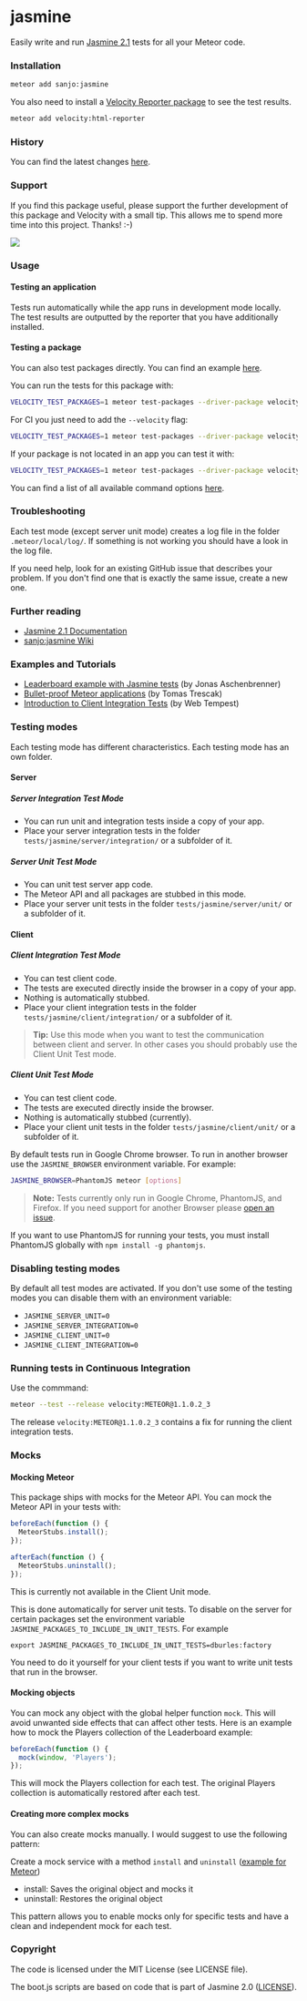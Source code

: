 # jasmine

Easily write and run [Jasmine 2.1](http://jasmine.github.io/2.1/introduction.html) tests for all your Meteor code.

### Installation

```bash
meteor add sanjo:jasmine
```

You also need to install a [Velocity Reporter package](https://github.com/meteor-velocity/velocity#reporters) to see the test results.

```bash
meteor add velocity:html-reporter
```

### History

You can find the latest changes [here](https://github.com/Sanjo/meteor-jasmine/blob/master/History.md).

### Support

If you find this package useful, please support the further development of
this package and Velocity with a small tip. This allows me to spend more
time into this project. Thanks! :-)

<a href="https://gratipay.com/Sanjo/"><img src="https://img.shields.io/gratipay/Sanjo.svg"></a>

### Usage

#### Testing an application

Tests run automatically while the app runs in development mode locally.
The test results are outputted by the reporter that you have additionally installed.

#### Testing a package

You can also test packages directly. You can find an example [here](https://github.com/Sanjo/meteor-jasmine/tree/master/test-app/packages/package-to-test).

You can run the tests for this package with:

```bash
VELOCITY_TEST_PACKAGES=1 meteor test-packages --driver-package velocity:html-reporter package-to-test
```

For CI you just need to add the `--velocity` flag:

```bash
VELOCITY_TEST_PACKAGES=1 meteor test-packages --driver-package velocity:html-reporter --velocity package-to-test
```

If your package is not located in an app you can test it with:

```bash
VELOCITY_TEST_PACKAGES=1 meteor test-packages --driver-package velocity:html-reporter --velocity ./
```

You can find a list of all available command options [here](https://github.com/meteor/meteor/blob/120febbf8a40f262e436d907ff36e469a19d7698/tools/commands.js#L1295-L1339).

### Troubleshooting

Each test mode (except server unit mode) creates a log file in the folder `.meteor/local/log/`. If something is not working you should have a look in the log file.

If you need help, look for an existing GitHub issue that describes your problem. If you don't find one that is exactly the same issue, create a new one.

### Further reading

* [Jasmine 2.1 Documentation](http://jasmine.github.io/2.1/introduction.html)
* [sanjo:jasmine Wiki](https://github.com/Sanjo/meteor-jasmine/wiki)

### Examples and Tutorials

* [Leaderboard example with Jasmine tests](https://github.com/meteor-velocity/velocity-example/tree/jasmine-only/tests/jasmine/) (by Jonas Aschenbrenner)
* [Bullet-proof Meteor applications](http://doctorllama.wordpress.com/2014/09/22/bullet-proof-internationalised-meteor-applications-with-velocity-unit-testing-integration-testing-and-jasmine/) (by Tomas Trescak)
* [Introduction to Client Integration Tests](http://webtempest.com/meteor-js-testing) (by Web Tempest)

### Testing modes

Each testing mode has different characteristics. Each testing mode has an own folder.

#### Server

##### Server Integration Test Mode

* You can run unit and integration tests inside a copy of your app.
* Place your server integration tests in the folder `tests/jasmine/server/integration/` or a subfolder of it.

##### Server Unit Test Mode

* You can unit test server app code.
* The Meteor API and all packages are stubbed in this mode.
* Place your server unit tests in the folder `tests/jasmine/server/unit/` or a subfolder of it.

#### Client

##### Client Integration Test Mode

* You can test client code.
* The tests are executed directly inside the browser in a copy of your app.
* Nothing is automatically stubbed.
* Place your client integration tests in the folder `tests/jasmine/client/integration/` or a subfolder of it.

> __Tip:__ Use this mode when you want to test the communication between client and server.
> In other cases you should probably use the Client Unit Test mode.

##### Client Unit Test Mode

* You can test client code.
* The tests are executed directly inside the browser.
* Nothing is automatically stubbed (currently).
* Place your client unit tests in the folder `tests/jasmine/client/unit/` or a subfolder of it.

By default tests run in Google Chrome browser. To run in another browser use the `JASMINE_BROWSER` environment variable. For example:

```bash
JASMINE_BROWSER=PhantomJS meteor [options]
```

> __Note:__ Tests currently only run in Google Chrome, PhantomJS, and Firefox. If you need support for another Browser please [open an issue](https://github.com/Sanjo/meteor-jasmine/issues/new).

If you want to use PhantomJS for running your tests, you must install PhantomJS
globally with `npm install -g phantomjs`.

### Disabling testing modes

By default all test modes are activated.
If you don't use some of the testing modes you can disable them with an environment variable:

* `JASMINE_SERVER_UNIT=0`
* `JASMINE_SERVER_INTEGRATION=0`
* `JASMINE_CLIENT_UNIT=0`
* `JASMINE_CLIENT_INTEGRATION=0`

### Running tests in Continuous Integration

Use the commmand:

```bash
meteor --test --release velocity:METEOR@1.1.0.2_3
```

The release `velocity:METEOR@1.1.0.2_3` contains a fix for running
the client integration tests.

### Mocks

#### Mocking Meteor

This package ships with mocks for the Meteor API. You can mock the Meteor API in your tests with:

```javascript
beforeEach(function () {
  MeteorStubs.install();
});

afterEach(function () {
  MeteorStubs.uninstall();
});
```

This is currently not available in the Client Unit mode.

This is done automatically for server unit tests. To disable on the server for certain packages set the environment variable `JASMINE_PACKAGES_TO_INCLUDE_IN_UNIT_TESTS`. For example

    export JASMINE_PACKAGES_TO_INCLUDE_IN_UNIT_TESTS=dburles:factory 

You need to do it yourself for your client tests if you want to write
unit tests that run in the browser.

#### Mocking objects

You can mock any object with the global helper function `mock`.
This will avoid unwanted side effects that can affect other tests.
Here is an example how to mock the Players collection of the Leaderboard example:

```javascript
beforeEach(function () {
  mock(window, 'Players');
});
```

This will mock the Players collection for each test.
The original Players collection is automatically restored after each test.

#### Creating more complex mocks

You can also create mocks manually. I would suggest to use the following pattern:

Create a mock service with a method `install` and `uninstall` ([example for Meteor](https://github.com/alanning/meteor-stubs/blob/master/index.js))

  * install: Saves the original object and mocks it
  * uninstall: Restores the original object

This pattern allows you to enable mocks only for specific tests and have a clean and independent mock for each test.

### Copyright

The code is licensed under the MIT License (see LICENSE file).

The boot.js scripts are based on code that is part of Jasmine 2.0 ([LICENSE](https://github.com/pivotal/jasmine/blob/v2.0.0/MIT.LICENSE)).
